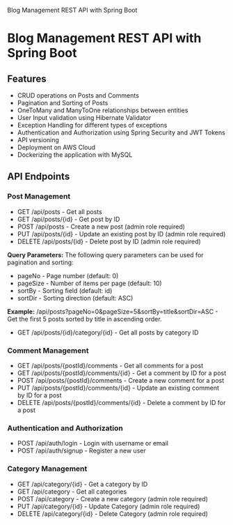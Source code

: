 Blog Management REST API with Spring Boot

Blog Management REST API with Spring Boot
=========================================

Features
--------

*   CRUD operations on Posts and Comments
*   Pagination and Sorting of Posts
*   OneToMany and ManyToOne relationships between entities
*   User Input validation using Hibernate Validator
*   Exception Handling for different types of exceptions
*   Authentication and Authorization using Spring Security and JWT Tokens
*   API versioning
*   Deployment on AWS Cloud
*   Dockerizing the application with MySQL

API Endpoints
-------------

### Post Management

*   GET /api/posts - Get all posts
*   GET /api/posts/{id} - Get post by ID
*   POST /api/posts - Create a new post (admin role required)
*   PUT /api/posts/{id} - Update an existing post by ID (admin role required)
*   DELETE /api/posts/{id} - Delete post by ID (admin role required)

**Query Parameters:** The following query parameters can be used for pagination and sorting:

*   pageNo - Page number (default: 0)
*   pageSize - Number of items per page (default: 10)
*   sortBy - Sorting field (default: id)
*   sortDir - Sorting direction (default: ASC)

**Example:** /api/posts?pageNo=0&pageSize=5&sortBy=title&sortDir=ASC - Get the first 5 posts sorted by title in ascending order.

*   GET /api/posts/{id}/category/{id} - Get all posts by category ID

### Comment Management

*   GET /api/posts/{postId}/comments - Get all comments for a post
*   GET /api/posts/{postId}/comments/{id} - Get a comment by ID for a post
*   POST /api/posts/{postId}/comments - Create a new comment for a post
*   PUT /api/posts/{postId}/comments/{id} - Update an existing comment by ID for a post
*   DELETE /api/posts/{postId}/comments/{id} - Delete a comment by ID for a post

### Authentication and Authorization

*   POST /api/auth/login - Login with username or email
*   POST /api/auth/signup - Register a new user

### Category Management

*   GET /api/category/{id} - Get a category by ID
*   GET /api/category - Get all categories
*   POST /api/category - Create a new category (admin role required)
*   PUT /api/category/{id} - Update Category (admin role required)
*   DELETE /api/category/{id} - Delete Category (admin role required)
